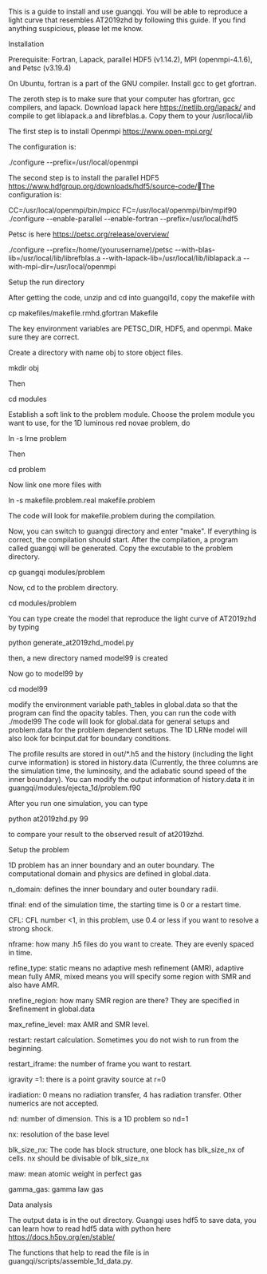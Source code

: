 This is a guide to install and use guangqi. You will be able to reproduce a light curve that resembles AT2019zhd by following this guide. If you find anything suspicious, please let me know.

Installation

Prerequisite: Fortran, Lapack, parallel HDF5 (v1.14.2), MPI (openmpi-4.1.6), and Petsc (v3.19.4)

On Ubuntu, fortran is a part of the GNU compiler. Install gcc to get gfortran.

The zeroth step is to make sure that your computer has gfortran, gcc compilers, and lapack. Download lapack here https://netlib.org/lapack/ and compile to get liblapack.a and librefblas.a. Copy them to your /usr/local/lib

The first step is to install Openmpi https://www.open-mpi.org/

The configuration is:

./configure --prefix=/usr/local/openmpi

The second step is to install the parallel HDF5 https://www.hdfgroup.org/downloads/hdf5/source-code/The configuration is:

CC=/usr/local/openmpi/bin/mpicc FC=/usr/local/openmpi/bin/mpif90 ./configure --enable-parallel --enable-fortran --prefix=/usr/local/hdf5

Petsc is here https://petsc.org/release/overview/

./configure --prefix=/home/(yourusername)/petsc --with-blas-lib=/usr/local/lib/librefblas.a --with-lapack-lib=/usr/local/lib/liblapack.a --with-mpi-dir=/usr/local/openmpi

Setup the run directory

After getting the code, unzip and cd into guangqi1d, copy the makefile with

cp makefiles/makefile.rmhd.gfortran Makefile

The key environment variables are PETSC_DIR, HDF5, and openmpi. Make sure they are correct.

Create a directory with name obj to store object files.

mkdir obj

Then

cd modules

Establish a soft link to the problem module. Choose the prolem module you want to use, for the 1D luminous red novae problem, do

ln -s lrne problem

Then

cd problem

Now link one more files with

ln -s makefile.problem.real makefile.problem

The code will look for makefile.problem during the compilation.

Now, you can switch to guangqi directory and enter "make". If everything is correct, the compilation should start. After the compilation, a program called guangqi will be generated. Copy the excutable to the problem directory.

cp guangqi modules/problem

Now, cd to the problem directory.

cd modules/problem

You can type create the model that reproduce the light curve of AT2019zhd by typing

python generate_at2019zhd_model.py

then, a new directory named model99 is created

Now go to model99 by

cd model99

modify the environment variable path_tables in global.data so that the program can find the opacity tables. Then, you can run the code with ./model99
The code will look for global.data for general setups and problem.data for the problem dependent setups. The 1D LRNe model will also look for bcinput.dat for boundary conditions.

The profile results are stored in out/*.h5 and the history (including the light curve information) is stored in history.data (Currently, the three columns are the simulation time, the luminosity, and the adiabatic sound speed of the inner boundary). You can modify the output information of history.data it in guangqi/modules/ejecta_1d/problem.f90

After you run one simulation, you can type

python at2019zhd.py 99

to compare your result to the observed result of at2019zhd.

Setup the problem

1D problem has an inner boundary and an outer boundary. The computational domain and physics are defined in global.data.

n_domain: defines the inner boundary and outer boundary radii.

tfinal: end of the simulation time, the starting time is 0 or a restart time.

CFL: CFL number <1, in this problem, use 0.4 or less if you want to resolve a strong shock.

nframe: how many .h5 files do you want to create. They are evenly spaced in time.

refine_type: static means no adaptive mesh refinement (AMR), adaptive mean fully AMR, mixed means you will specify some region with SMR and also have AMR.

nrefine_region: how many SMR region are there? They are specified in $refinement in global.data

max_refine_level: max AMR and SMR level.

restart: restart calculation. Sometimes you do not wish to run from the beginning.

restart_iframe: the number of frame you want to restart.

igravity =1: there is a point gravity source at r=0

iradiation: 0 means no radiation transfer, 4 has radiation transfer. Other numerics are not accepted.

nd: number of dimension. This is a 1D problem so nd=1

nx: resolution of the base level

blk_size_nx: The code has block structure, one block has blk_size_nx of cells. nx should be divisable of blk_size_nx

maw: mean atomic weight in perfect gas

gamma_gas: gamma law gas

Data analysis

The output data is in the out directory. Guangqi uses hdf5 to save data, you can learn how to read hdf5 data with python here https://docs.h5py.org/en/stable/

The functions that help to read the file is in guangqi/scripts/assemble_1d_data.py.
